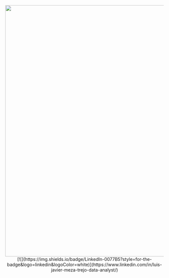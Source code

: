 <div id="header" align="center">
  <img decoding="async" src="https://github.com/user-attachments/assets/4fe31260-0cb7-4946-99c3-e7b058f1b550" 
    width="800"/>
</div>

<div id="badges" align="center">
[![](https://img.shields.io/badge/LinkedIn-0077B5?style=for-the-badge&logo=linkedin&logoColor=white)](https://www.linkedin.com/in/luis-javier-meza-trejo-data-analyst/)
</div>

<!--
**Sinderac/Sinderac** is a ✨ _special_ ✨ repository because its `README.md` (this file) appears on your GitHub profile.

Here are some ideas to get you started:

- 🔭 I’m currently working on ...
- 🌱 I’m currently learning ...
- 👯 I’m looking to collaborate on ...
- 🤔 I’m looking for help with ...
- 💬 Ask me about ...
- 📫 How to reach me: ...
- 😄 Pronouns: ...
- ⚡ Fun fact: ...
-->
